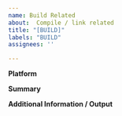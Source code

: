 ```yaml
---
name: Build Related
about:  Compile / link related
title: "[BUILD]"
labels: "BUILD"
assignees: ''

---
```


**Platform**

**Summary**

**Additional Information / Output**
